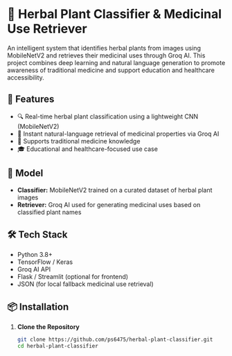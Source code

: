 # 🌿 Herbal Plant Classifier & Medicinal Use Retriever

An intelligent system that identifies herbal plants from images using MobileNetV2 and retrieves their medicinal uses through Groq AI. This project combines deep learning and natural language generation to promote awareness of traditional medicine and support education and healthcare accessibility.

## 🚀 Features

- 🔍 Real-time herbal plant classification using a lightweight CNN (MobileNetV2)
- 💬 Instant natural-language retrieval of medicinal properties via Groq AI
- 🌱 Supports traditional medicine knowledge
- 🎓 Educational and healthcare-focused use case

## 🧠 Model

- **Classifier:** MobileNetV2 trained on a curated dataset of herbal plant images
- **Retriever:** Groq AI used for generating medicinal uses based on classified plant names

## 🛠️ Tech Stack

- Python 3.8+
- TensorFlow / Keras
- Groq AI API
- Flask / Streamlit (optional for frontend)
- JSON (for local fallback medicinal use retrieval)

## 📦 Installation

1. **Clone the Repository**
   ```bash
   git clone https://github.com/ps6475/herbal-plant-classifier.git
   cd herbal-plant-classifier
